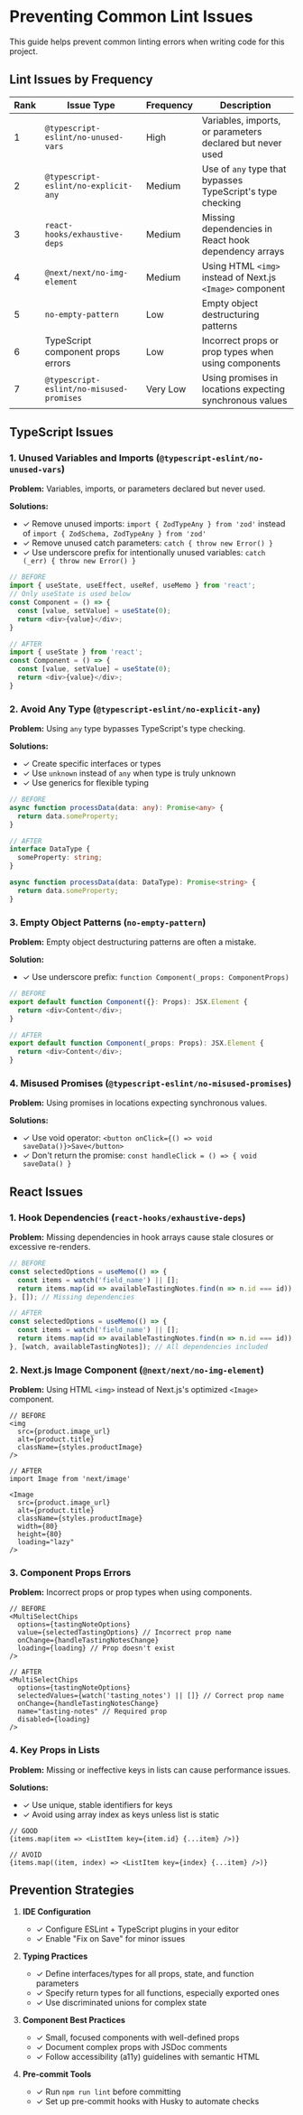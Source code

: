 # Preventing Common Lint Issues

This guide helps prevent common linting errors when writing code for this project.

## Lint Issues by Frequency

| Rank | Issue Type | Frequency | Description |
|------|------------|-----------|-------------|
| 1 | `@typescript-eslint/no-unused-vars` | High | Variables, imports, or parameters declared but never used |
| 2 | `@typescript-eslint/no-explicit-any` | Medium | Use of `any` type that bypasses TypeScript's type checking |
| 3 | `react-hooks/exhaustive-deps` | Medium | Missing dependencies in React hook dependency arrays |
| 4 | `@next/next/no-img-element` | Medium | Using HTML `<img>` instead of Next.js `<Image>` component |
| 5 | `no-empty-pattern` | Low | Empty object destructuring patterns |
| 6 | TypeScript component props errors | Low | Incorrect props or prop types when using components |
| 7 | `@typescript-eslint/no-misused-promises` | Very Low | Using promises in locations expecting synchronous values |

## TypeScript Issues

### 1. Unused Variables and Imports (`@typescript-eslint/no-unused-vars`)

**Problem:** Variables, imports, or parameters declared but never used.

**Solutions:**
- ✓ Remove unused imports: `import { ZodTypeAny } from 'zod'` instead of `import { ZodSchema, ZodTypeAny } from 'zod'`
- ✓ Remove unused catch parameters: `catch { throw new Error() }` 
- ✓ Use underscore prefix for intentionally unused variables: `catch (_err) { throw new Error() }`

```typescript
// BEFORE
import { useState, useEffect, useRef, useMemo } from 'react';
// Only useState is used below
const Component = () => {
  const [value, setValue] = useState(0);
  return <div>{value}</div>;
}

// AFTER
import { useState } from 'react';
const Component = () => {
  const [value, setValue] = useState(0);
  return <div>{value}</div>;
}
```

### 2. Avoid Any Type (`@typescript-eslint/no-explicit-any`)

**Problem:** Using `any` type bypasses TypeScript's type checking.

**Solutions:**
- ✓ Create specific interfaces or types
- ✓ Use `unknown` instead of `any` when type is truly unknown
- ✓ Use generics for flexible typing

```typescript
// BEFORE
async function processData(data: any): Promise<any> {
  return data.someProperty;
}

// AFTER
interface DataType {
  someProperty: string;
}

async function processData(data: DataType): Promise<string> {
  return data.someProperty;
}
```

### 3. Empty Object Patterns (`no-empty-pattern`)

**Problem:** Empty object destructuring patterns are often a mistake.

**Solution:**
- ✓ Use underscore prefix: `function Component(_props: ComponentProps)`

```typescript
// BEFORE
export default function Component({}: Props): JSX.Element {
  return <div>Content</div>;
}

// AFTER
export default function Component(_props: Props): JSX.Element {
  return <div>Content</div>;
}
```

### 4. Misused Promises (`@typescript-eslint/no-misused-promises`)

**Problem:** Using promises in locations expecting synchronous values.

**Solutions:**
- ✓ Use void operator: `<button onClick={() => void saveData()}>Save</button>`
- ✓ Don't return the promise: `const handleClick = () => { void saveData() }`

## React Issues

### 1. Hook Dependencies (`react-hooks/exhaustive-deps`)

**Problem:** Missing dependencies in hook arrays cause stale closures or excessive re-renders.

```typescript
// BEFORE
const selectedOptions = useMemo(() => {
  const items = watch('field_name') || [];
  return items.map(id => availableTastingNotes.find(n => n.id === id));
}, []); // Missing dependencies

// AFTER
const selectedOptions = useMemo(() => {
  const items = watch('field_name') || [];
  return items.map(id => availableTastingNotes.find(n => n.id === id));
}, [watch, availableTastingNotes]); // All dependencies included
```

### 2. Next.js Image Component (`@next/next/no-img-element`)

**Problem:** Using HTML `<img>` instead of Next.js's optimized `<Image>` component.

```tsx
// BEFORE
<img 
  src={product.image_url} 
  alt={product.title} 
  className={styles.productImage}
/>

// AFTER
import Image from 'next/image'

<Image 
  src={product.image_url} 
  alt={product.title} 
  className={styles.productImage}
  width={80}
  height={80}
  loading="lazy"
/>
```

### 3. Component Props Errors

**Problem:** Incorrect props or prop types when using components.

```tsx
// BEFORE
<MultiSelectChips
  options={tastingNoteOptions}
  value={selectedTastingOptions} // Incorrect prop name
  onChange={handleTastingNotesChange}
  loading={loading} // Prop doesn't exist
/>

// AFTER
<MultiSelectChips
  options={tastingNoteOptions}
  selectedValues={watch('tasting_notes') || []} // Correct prop name
  onChange={handleTastingNotesChange}
  name="tasting-notes" // Required prop
  disabled={loading}
/>
```

### 4. Key Props in Lists

**Problem:** Missing or ineffective keys in lists can cause performance issues.

**Solutions:**
- ✓ Use unique, stable identifiers for keys
- ✓ Avoid using array index as keys unless list is static

```tsx
// GOOD
{items.map(item => <ListItem key={item.id} {...item} />)}

// AVOID
{items.map((item, index) => <ListItem key={index} {...item} />)}
```

## Prevention Strategies

1. **IDE Configuration**
   - ✓ Configure ESLint + TypeScript plugins in your editor
   - ✓ Enable "Fix on Save" for minor issues

2. **Typing Practices**
   - ✓ Define interfaces/types for all props, state, and function parameters  
   - ✓ Specify return types for all functions, especially exported ones
   - ✓ Use discriminated unions for complex state

3. **Component Best Practices**
   - ✓ Small, focused components with well-defined props
   - ✓ Document complex props with JSDoc comments
   - ✓ Follow accessibility (a11y) guidelines with semantic HTML

4. **Pre-commit Tools**
   - ✓ Run `npm run lint` before committing
   - ✓ Set up pre-commit hooks with Husky to automate checks
